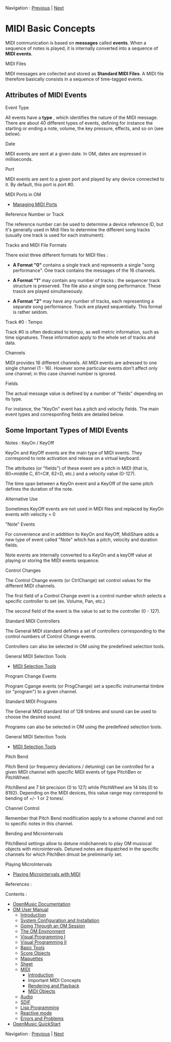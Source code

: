 
Navigation : [Previous](Intro "page précédente\(Introduction\)") |
[Next](MIDI-Playback "Next\(Rendering and Playback\)")

# MIDI Basic Concepts

MIDI communication is based on **messages** called **events**. When a sequence
of notes is played, it is internally converted into a sequence of **MIDI
events**.

MIDI Files

MIDI messages are collected and stored as **Standard MIDI Files**. A MIDI file
therefore basically consists in a sequence of time-tagged events.

## Attributes of MIDI Events

Event Type

All events have a **type** , which identifies the nature of the MIDI message.
There are about 40 different types of events, defining for instance the
starting or ending a note, volume, the key pressure, effects, and so on (see
below).

Date

MIDI events are sent at a given date. In OM, dates are expressed in
milliseconds.

Port

MIDI events are sent to a given port and played by any device connected to it.
By default, this port is port #0.

MIDI Ports in OM

  * [Managing MIDI Ports](MIDI-Ports)

Reference Number or Track

The reference number can be used to determine a device reference ID, but it's
generally used in Midi files to determine the different song tracks (usually
one track is used for each instrument).

Tracks and MIDI File Formats

There exist three different formats for MIDI files :

  * **A Format "0"** contains a single track and represents a single "song performance". One track contains the messages of the 16 channels. 

  * **A Format "1"** may contain any number of tracks : the sequencer track structure is preserved. The file also a single song performance. These trasck are played simultaneously.

  * **A Format "2"** may have any number of tracks, each representing a separate song performance. Track are played sequentially. This format is rather seldom.

Track #0 : Tempo

Track #0 is often dedicated to tempo, as well metric information, such as time
signatures. These information apply to the whole set of tracks and data.

Channels

MIDI provides 16 different channels. All MIDI events are adressed to one
single channel (1 - 16). However some particular events don't affect only one
channel; in this case channel number is ignored.

Fields

The actual message value is defined by a number of "fields" depending on its
type.

For instance, the "KeyOn" event has a pitch and velocity fields. The main
event types and corresponfing fields are detailed below.

## Some Important Types of MIDI Events

Notes : KeyOn / KeyOff

KeyOn and KeyOff events are the main type of MIDI events. They correspond to
note activation and release on a virtual keyboard.

The attributes (or "fields") of these event are a pitch in MIDI (that is,
60=middle C, 61=C#, 62=D, etc.) and a velocity value (0-127).

The time span between a KeyOn event and a KeyOff of the same pitch defines the
duration of the note.

Alternative Use

Sometimes KeyOff events are not used in MIDI files and replaced by KeyOn
events with velocity = 0

"Note" Events

For convenience and in addtition to KeyOn and KeyOff, MidiShare adds a new
type of event called "Note" which has a pitch, velocity and duration fields.

Note events are internally converted to a KeyOn and a keyOff value at playing
or storing the MIDI events sequence.

Control Changes

The Control Change events (or CtrlChange) set control values for the different
MIDI channels.

The first field of a Control Change event is a control number which selects a
specific controller to set (ex. Volume, Pan, etc.)

The second field of the event is the value to set to the controller (0 - 127).

Standard MIDI Controllers

The General MIDI standard defines a set of controllers corresponding to the
control numbers of Control Change events.

Controllers can also be selected in OM using the predefined selection tools.

General MIDI Selection Tools

  * [MIDI Selection Tools](MIDI-Utils)

Program Change Events

Program Cgange events (or ProgChange) set a specific instrumental timbre (or
"program") to a given channel.

Standard MIDI Programs

The General MIDI standard list of 128 timbres and sound can be used to choose
the desired sound.

Programs can also be selected in OM using the predefined selection tools.

General MIDI Selection Tools

  * [MIDI Selection Tools](MIDI-Utils)

Pitch Bend

Pitch Bend (or frequency deviations / detuning) can be controlled for a given
MIDI channel with specific MIDI events of type PitchBen or PitchWheel.

PitchBend are 7 bit precision (0 to 127) while PitchWheel are 14 bits (0 to
8192). Depending on the MIDI devices, this value range may correspond to
bending of +/- 1 or 2 tones/.

Channel Control

Remember that Pitch Bend modification apply to a whome channel and not to
specific notes in this channel.

Bending and Microintervals

PitchBend settings allow to detune midichannels to play OM musiocal objects
with microintervals. Detuned notes are dispatched in the specific channels for
which PitchBen dmust be preliminarily set.

Playing MicroIntervals

  * [Playing Microintervals with MIDI](Microintervals)

References :

Contents :

  * [OpenMusic Documentation](OM-Documentation)
  * [OM User Manual](OM-User-Manual)
    * [Introduction](00-Contents)
    * [System Configuration and Installation](Installation)
    * [Going Through an OM Session](Goingthrough)
    * [The OM Environment](Environment)
    * [Visual Programming I](BasicVisualProgramming)
    * [Visual Programming II](AdvancedVisualProgramming)
    * [Basic Tools](BasicObjects)
    * [Score Objects](ScoreObjects)
    * [Maquettes](Maquettes)
    * [Sheet](Sheet)
    * [MIDI](MIDI)
      * [Introduction](Intro)
      * Important MIDI Concepts
      * [Rendering and Playback](MIDI-Playback)
      * [MIDI Objects](MIDI-Objects)
    * [Audio](Audio)
    * [SDIF](SDIF)
    * [Lisp Programming](Lisp)
    * [Reactive mode](Reactive)
    * [Errors and Problems](errors)
  * [OpenMusic QuickStart](QuickStart-Chapters)

Navigation : [Previous](Intro "page précédente\(Introduction\)") |
[Next](MIDI-Playback "Next\(Rendering and Playback\)")

